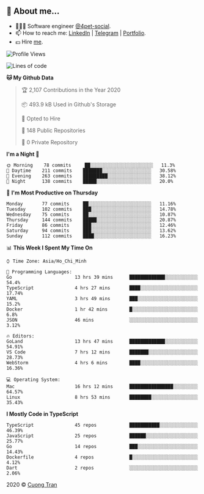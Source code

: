 ## 🦄 About me...

- 🧑🏻‍💻 Software engineer [@4pet-social](https://github.com/4pet-social).
- 📫 How to reach me: [LinkedIn](https://linkedin.com/in/103cuong) | [Telegram](https://t.me/cuong103) | [Portfolio](https://103cuong.github.io/).
- 💵 Hire [me](mailto:103cuong@gmail.com).

<!--START_SECTION:waka-->
![Profile Views](http://img.shields.io/badge/Profile%20Views-48-blue)

![Lines of code](https://img.shields.io/badge/From%20Hello%20World%20I%27ve%20Written-17.6%20million%20lines%20of%20code-blue)

**🐱 My Github Data** 

> 🏆 2,107 Contributions in the Year 2020
 > 
> 📦 493.9 kB Used in Github's Storage 
 > 
> 💼 Opted to Hire
 > 
> 📜 148 Public Repositories
 > 
> 🔑 0 Private Repository 
 > 
**I'm a Night 🦉** 

```text
🌞 Morning    78 commits     ██░░░░░░░░░░░░░░░░░░░░░░░   11.3% 
🌆 Daytime    211 commits    ███████░░░░░░░░░░░░░░░░░░   30.58% 
🌃 Evening    263 commits    █████████░░░░░░░░░░░░░░░░   38.12% 
🌙 Night      138 commits    █████░░░░░░░░░░░░░░░░░░░░   20.0%

```
📅 **I'm Most Productive on Thursday** 

```text
Monday       77 commits     ██░░░░░░░░░░░░░░░░░░░░░░░   11.16% 
Tuesday      102 commits    ███░░░░░░░░░░░░░░░░░░░░░░   14.78% 
Wednesday    75 commits     ██░░░░░░░░░░░░░░░░░░░░░░░   10.87% 
Thursday     144 commits    █████░░░░░░░░░░░░░░░░░░░░   20.87% 
Friday       86 commits     ███░░░░░░░░░░░░░░░░░░░░░░   12.46% 
Saturday     94 commits     ███░░░░░░░░░░░░░░░░░░░░░░   13.62% 
Sunday       112 commits    ████░░░░░░░░░░░░░░░░░░░░░   16.23%

```


📊 **This Week I Spent My Time On** 

```text
⌚︎ Time Zone: Asia/Ho_Chi_Minh

💬 Programming Languages: 
Go                       13 hrs 39 mins      █████████████░░░░░░░░░░░░   54.4% 
TypeScript               4 hrs 27 mins       ████░░░░░░░░░░░░░░░░░░░░░   17.74% 
YAML                     3 hrs 49 mins       ███░░░░░░░░░░░░░░░░░░░░░░   15.2% 
Docker                   1 hr 42 mins        █░░░░░░░░░░░░░░░░░░░░░░░░   6.8% 
JSON                     46 mins             ░░░░░░░░░░░░░░░░░░░░░░░░░   3.12%

🔥 Editors: 
GoLand                   13 hrs 47 mins      █████████████░░░░░░░░░░░░   54.91% 
VS Code                  7 hrs 12 mins       ███████░░░░░░░░░░░░░░░░░░   28.73% 
WebStorm                 4 hrs 6 mins        ████░░░░░░░░░░░░░░░░░░░░░   16.36%

💻 Operating System: 
Mac                      16 hrs 12 mins      ████████████████░░░░░░░░░   64.57% 
Linux                    8 hrs 53 mins       ████████░░░░░░░░░░░░░░░░░   35.43%

```

**I Mostly Code in TypeScript** 

```text
TypeScript               45 repos            ███████████░░░░░░░░░░░░░░   46.39% 
JavaScript               25 repos            ██████░░░░░░░░░░░░░░░░░░░   25.77% 
Go                       14 repos            ███░░░░░░░░░░░░░░░░░░░░░░   14.43% 
Dockerfile               4 repos             █░░░░░░░░░░░░░░░░░░░░░░░░   4.12% 
Dart                     2 repos             ░░░░░░░░░░░░░░░░░░░░░░░░░   2.06%

```



<!--END_SECTION:waka-->

2020 © [Cuong Tran](https://github.com/103cuong)
